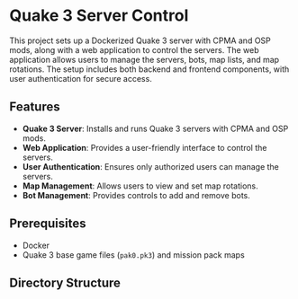 # Quake 3 Server Control

This project sets up a Dockerized Quake 3 server with CPMA and OSP mods, along with a web application to control the servers. The web application allows users to manage the servers, bots, map lists, and map rotations. The setup includes both backend and frontend components, with user authentication for secure access.

## Features

- **Quake 3 Server**: Installs and runs Quake 3 servers with CPMA and OSP mods.
- **Web Application**: Provides a user-friendly interface to control the servers.
- **User Authentication**: Ensures only authorized users can manage the servers.
- **Map Management**: Allows users to view and set map rotations.
- **Bot Management**: Provides controls to add and remove bots.

## Prerequisites

- Docker
- Quake 3 base game files (`pak0.pk3`) and mission pack maps

## Directory Structure